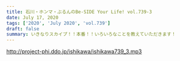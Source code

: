 ```yaml
---
title: 石川・ホンマ・ぶるんのBe-SIDE Your Life! vol.739-3
date: July 17, 2020
tags: ['2020', 'July 2020', 'vol.739']
draft: false
summary: いきなりスカイプ！！本番！！いろいろなことを教えていただきます！
---
```


http://project-phi.ddo.jp/ishikawa/ishikawa739_3.mp3
